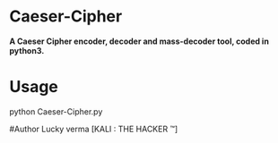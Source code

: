 # Caeser-Cipher
<b>A Caeser Cipher encoder, decoder and mass-decoder tool, coded in python3.</b>

# Usage
python Caeser-Cipher.py

#Author 
Lucky verma [KALI : THE HACKER ™]
